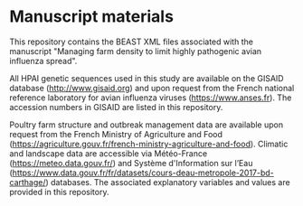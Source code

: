 # Manuscript materials

This repository contains the BEAST XML files associated with the manuscript "Managing farm density to limit highly pathogenic avian influenza spread".

All HPAI genetic sequences used in this study are available on the GISAID database (http://www.gisaid.org) and upon request from the French national reference laboratory for avian influenza viruses (https://www.anses.fr). The accession numbers in GISAID are listed in this repository.

Poultry farm structure and outbreak management data are available upon request from the French Ministry of Agriculture and Food (https://agriculture.gouv.fr/french-ministry-agriculture-and-food). Climatic and landscape data are accessible via Météo-France (https://meteo.data.gouv.fr/) and Système d'Information sur l’Eau (https://www.data.gouv.fr/fr/datasets/cours-deau-metropole-2017-bd-carthage/) databases. The associated explanatory variables and values are provided in this repository.
